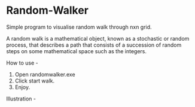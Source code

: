 # Random-Walker

Simple program to visualise random walk through nxn grid.

A random walk is a mathematical object, known as a stochastic or random process, that describes a path that consists of a succession of random steps on some mathematical space such as the integers.

How to use -
1. Open randomwalker.exe
2. Click start walk.
3. Enjoy.

Illustration -
